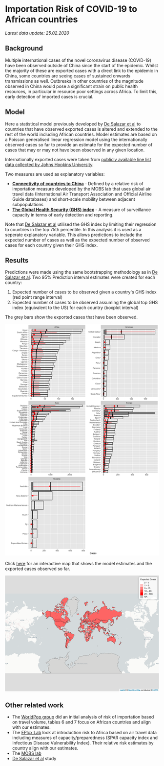# Importation Risk of COVID-19 to African countries
*Latest data update: 25.02.2020*

## Background

Multiple international cases of the novel coronavirus disease (COVID-19) have been observed outside of China since the start of the epidemic. Whilst the majority of these are exported cases with a direct link to the epidemic in China, some countries are seeing cases of sustained onwards transmissions as well. Outbreaks in other countries of the magnitude observed in China would pose a significant strain on public health resources, in particular in resource poor settings across Africa. To limit this, early detection of imported cases is crucial.

## Model

Here a statistical model previously developed by [De Salazar et al](https://doi.org/10.1101/2020.02.04.20020495) to countries that have observed exported cases is altered and extended to the rest of the world including African countries. Model estimates are based on a Poisson generalised linear regression model using the internationally observed cases so far to provide an estimate for the expected number of cases that may or may not have been observed in any given location.

Internationally exported cases were taken from [publicly available line list data collected by Johns Hopkins University](https://github.com/CSSEGISandData/COVID-19).

Two measures are used as explanatory variables:
* [**Connectivity of countries to China**](https://www.mobs-lab.org/2019ncov.html) - Defined by a relative risk of importation measure developed by the MOBS lab that uses global air travel data (International Air Transport Association and Official Airline Guide databases) and short-scale mobility between adjacent subpopulations
* [**The Global Health Security (GHS) index**](https://www.ghsindex.org/) - A measure of surveillance capacity in terms of early detection and reporting.

Note that [De Salazar et al](https://doi.org/10.1101/2020.02.04.20020495) utilised the GHS index by limiting their regression to countries in the top 75th percentile. In this analysis it is used as a seperate explanatory variable. This allows predictions to include the expected number of cases as well as the expected number of observed cases for each country given their GHS index.

## Results

Predictions were made using the same bootstrapping methodology as in [De Salazar et al](https://doi.org/10.1101/2020.02.04.20020495). Two 95% Prediction interval estimates were created for each country:
1. Expected number of cases to be observed given a country's GHS index (red point range interval)
2. Expected number of cases to be observed assuming the global top GHS index (equivalent to the US) for each country (boxplot interval)

The grey bars show the exported cases that have been observed.

[![World barchart](plots/risk_by_continent.png)](https://raw.githubusercontent.com/moritz-wagner/COVID-19-importation-risk/master/plots/risk_by_continent.png)

Click [here](https://rpubs.com/mwagner/579689) for an interactive map that shows the model estimates and the exported cases observed so far.

[![nCov risk map](plots/worldmap.png)](https://rpubs.com/mwagner/579689)


## Other related work

* The [WorldPop group](https://www.worldpop.org/events/china) did an initial analysis of risk of importation based on travel volume, tables 6 and 7 focus on African countries and align with our estimates.
* The [EPIcx Lab](https://www.epicx-lab.com/news/preparedness-and-vulnerability-of-african-countries-against-introductions-of-2019-ncov) look at introduction risk to Africa based on air travel data including measures of capacity/preparedness (SPAR capacity index and Infectious Disease Vulnerability Index). Their relative risk estimates by country align with our estimates.
* The [MOBS lab](https://www.mobs-lab.org/2019ncov.html)
* [De Salazar et al](https://doi.org/10.1101/2020.02.04.20020495) study
